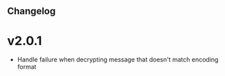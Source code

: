 Changelog
---

v2.0.1
===

- Handle failure when decrypting message that doesn't match encoding format
